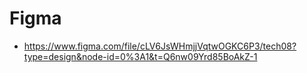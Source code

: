 # Figma
  - https://www.figma.com/file/cLV6JsWHmjjVqtwOGKC6P3/tech08?type=design&node-id=0%3A1&t=Q6nw09Yrd85BoAkZ-1
